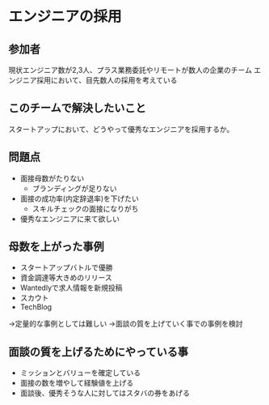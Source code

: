 # エンジニアの採用

## 参加者

現状エンジニア数が2,3人、プラス業務委託やリモートが数人の企業のチーム
エンジニア採用において、目先数人の採用を考えている

## このチームで解決したいこと

スタートアップにおいて、どうやって優秀なエンジニアを採用するか。

## 問題点

- 面接母数がたりない
    - ブランディングが足りない
- 面接の成功率(内定辞退率)を下げたい
    - スキルチェックの面接になりがち
- 優秀なエンジニアに来て欲しい

## 母数を上がった事例

- スタートアップバトルで優勝
- 資金調達等大きめのリリース
- Wantedlyで求人情報を新規投稿
- スカウト
- TechBlog

→定量的な事例としては難しい
→面談の質を上げていく事での事例を検討

## 面談の質を上げるためにやっている事

- ミッションとバリューを確定している
- 面接の数を増やして経験値を上げる
- 面談後、優秀そうな人に対してはスタバの券をあげる